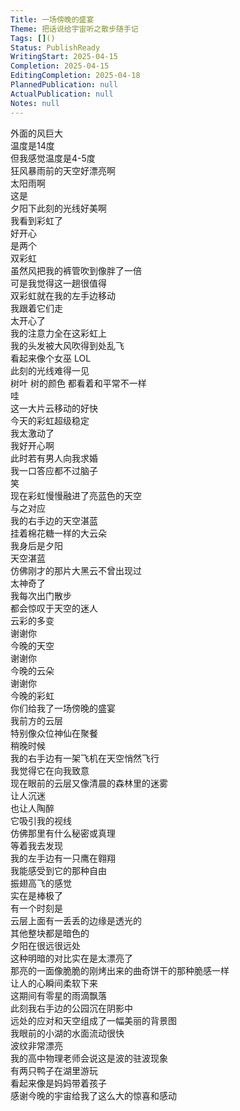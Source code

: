 ```yaml
---
Title: 一场傍晚的盛宴
Theme: 把话说给宇宙听之散步随手记
Tags: []()
Status: PublishReady
WritingStart: 2025-04-15
Completion: 2025-04-15
EditingCompletion: 2025-04-18
PlannedPublication: null
ActualPublication: null
Notes: null
---    
```

外面的风巨大  
温度是14度  
但我感觉温度是4-5度    
狂风暴雨前的天空好漂亮啊  
太阳雨啊  
这是    
夕阳下此刻的光线好美啊  
我看到彩虹了  
好开心  
是两个  
双彩虹    
虽然风把我的裤管吹到像胖了一倍  
可是我觉得这一趟很值得    
双彩虹就在我的左手边移动  
我跟着它们走  
太开心了  
我的注意力全在这彩虹上    
我的头发被大风吹得到处乱飞  
看起来像个女巫 LOL    
此刻的光线难得一见  
树叶 树的颜色 都看着和平常不一样    
哇  
这一大片云移动的好快  
今天的彩虹超级稳定    
我太激动了  
我好开心啊    
此时若有男人向我求婚  
我一口答应都不过脑子  
笑    
现在彩虹慢慢融进了亮蓝色的天空    
与之对应  
我的右手边的天空湛蓝  
挂着棉花糖一样的大云朵    
我身后是夕阳  
天空湛蓝  
仿佛刚才的那片大黑云不曾出现过  
太神奇了    
我每次出门散步  
都会惊叹于天空的迷人  
云彩的多变    
谢谢你  
今晚的天空    
谢谢你  
今晚的云朵    
谢谢你  
今晚的彩虹    
你们给我了一场傍晚的盛宴    
我前方的云层  
特别像众位神仙在聚餐    
稍晚时候  
我的右手边有一架飞机在天空悄然飞行    
我觉得它在向我致意    
现在眼前的云层又像清晨的森林里的迷雾  
让人沉迷  
也让人陶醉    
它吸引我的视线  
仿佛那里有什么秘密或真理  
等着我去发现    
我的左手边有一只鹰在翱翔  
我能感受到它的那种自由  
振翅高飞的感觉  
实在是棒极了    
有一个时刻是  
云层上面有一丢丢的边缘是透光的  
其他整块都是暗色的  
夕阳在很远很远处  
这种明暗的对比实在是太漂亮了  
那亮的一面像脆脆的刚烤出来的曲奇饼干的那种脆感一样  
让人的心瞬间柔软下来    
这期间有零星的雨滴飘落  
此刻我右手边的公园沉在阴影中  
远处的应对和天空组成了一幅美丽的背景图  
我眼前的小湖的水面流动很快  
波纹非常漂亮    
我的高中物理老师会说这是波的驻波现象    
有两只鸭子在湖里游玩  
看起来像是妈妈带着孩子    
感谢今晚的宇宙给我了这么大的惊喜和感动    

